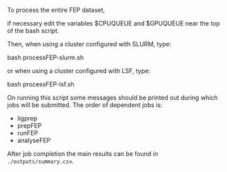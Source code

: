 To process the entire FEP dataset,

if necessary edit the variables \$CPUQUEUE and ​\$GPUQUEUE near the top of the bash script. 



Then, when using a cluster configured with SLURM, type:

bash processFEP-slurm.sh

or when using a cluster configured with LSF, type:

bash processFEP-lsf.sh



On running this script some messages should be printed out during which jobs will be submitted. The order of dependent jobs is:

- ligprep
- prepFEP
- runFEP
- analyseFEP



After job completion the main results can be found in ```./outputs/summary.csv```.

